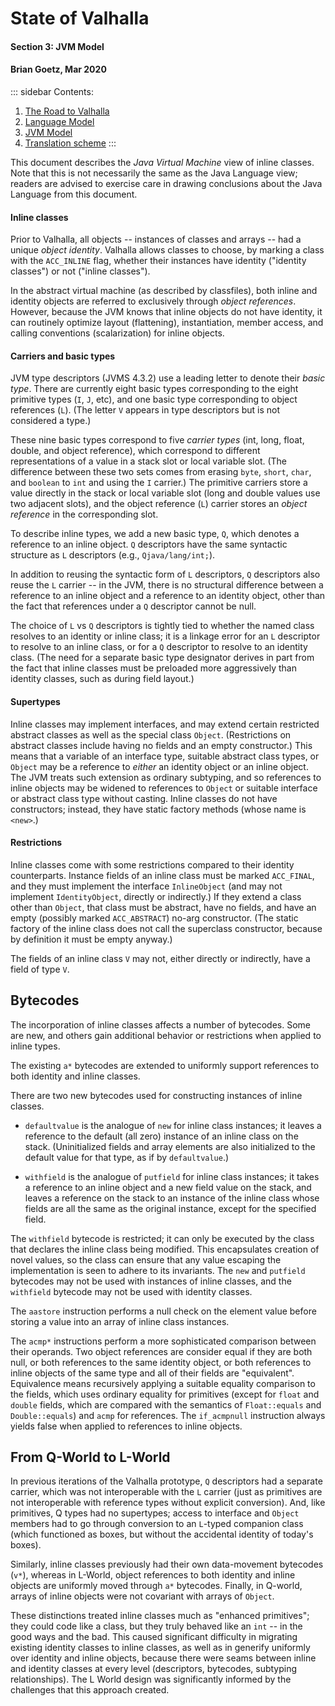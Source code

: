 # State of Valhalla

#### Section 3: JVM Model
#### Brian Goetz, Mar 2020

::: sidebar
Contents:

1. [The Road to Valhalla](01-background.html)
2. [Language Model](02-object-model.html)
3. [JVM Model](03-vm-model.html)
4. [Translation scheme](04-translation.html)
:::

This document describes the _Java Virtual Machine_ view of inline classes.  Note
that this is not necessarily the same as the Java Language view; readers are
advised to exercise care in drawing conclusions about the Java Language from
this document.

#### Inline classes

Prior to Valhalla, all objects -- instances of classes and arrays -- had a
unique _object identity_.  Valhalla allows classes to choose, by marking a class
with the `ACC_INLINE` flag, whether their instances have identity ("identity
classes") or not ("inline classes").  

In the abstract virtual machine (as described by classfiles), both inline and
identity objects are referred to exclusively through _object references_.
However, because the JVM knows that inline objects do not have identity, it can
routinely optimize layout (flattening), instantiation, member access, and
calling conventions (scalarization) for inline objects.

#### Carriers and basic types

JVM type descriptors (JVMS 4.3.2) use a leading letter to denote their _basic
type_.  There are currently eight basic types corresponding to the eight
primitive types (`I`, `J`, etc), and one basic type corresponding to object
references (`L`).  (The letter `V` appears in type descriptors but is not
considered a type.)

These nine basic types correspond to five _carrier types_ (int, long, float,
double, and object reference), which correspond to different representations of
a value in a stack slot or local variable slot.  (The difference between these
two sets comes from erasing `byte`, `short`, `char`, and `boolean` to `int` and
using the `I` carrier.)  The primitive carriers store a value directly in the
stack or local variable slot (long and double values use two adjacent slots),
and the object reference (`L`) carrier stores an _object reference_ in the
corresponding slot.

To describe inline types, we add a new basic type, `Q`, which denotes a
reference to an inline object.  `Q` descriptors have the same syntactic
structure as `L` descriptors (e.g., `Qjava/lang/int;`).  

In addition to reusing the syntactic form of `L` descriptors, `Q` descriptors
also reuse the `L` carrier -- in the JVM, there is no structural difference
between a reference to an inline object and a reference to an identity object,
other than the fact that references under a `Q` descriptor cannot be null.

The choice of `L` vs `Q` descriptors is tightly tied to whether the named class
resolves to an identity or inline class; it is a linkage error for an `L`
descriptor to resolve to an inline class, or for a `Q` descriptor to resolve to
an identity class.   (The need for a separate basic type designator derives in
part from the fact that inline classes must be preloaded more aggressively than
identity classes, such as during field layout.)

#### Supertypes

Inline classes may implement interfaces, and may extend certain restricted
abstract classes as well as the special class `Object`.  (Restrictions on
abstract classes include having no fields and an empty constructor.)  This means
that a variable of an interface type, suitable abstract class types, or `Object`
may be a reference to _either_ an identity object or an inline object.  The JVM
treats such extension as ordinary subtyping, and so references to inline objects
may be widened to references to `Object` or suitable interface or abstract class
type without casting.  Inline classes do not have constructors; instead, they
have static factory methods (whose name is `<new>`.)

#### Restrictions

Inline classes come with some restrictions compared to their identity
counterparts.  Instance fields of an inline class must be marked `ACC_FINAL`,
and they must implement the interface `InlineObject` (and may not implement
`IdentityObject`, directly or indirectly.)  If they extend a class other than
`Object`, that class must be abstract, have no fields, and have an empty
(possibly marked `ACC_ABSTRACT`) no-arg constructor.  (The static factory of the
inline class does not call the superclass constructor, because by definition it
must be empty anyway.)

The fields of an inline class `V` may not, either directly or indirectly, have a
field of type `V`.

## Bytecodes

The incorporation of inline classes affects a number of bytecodes.  Some are
new, and others gain additional behavior or restrictions when applied to inline
types.

The existing `a*` bytecodes are extended to uniformly support references to
both identity and inline classes.  

There are two new bytecodes used for constructing instances of inline classes.

 - `defaultvalue` is the analogue of `new` for inline class instances; it leaves
   a reference to the default (all zero) instance of an inline class on the
   stack.  (Uninitialized fields and array elements are also initialized to the
   default value for that type, as if by `defaultvalue`.)

 - `withfield` is the analogue of `putfield` for inline class instances; it
   takes a reference to an inline object and a new field value on the stack, and
   leaves  a reference on the stack to an instance of the inline class whose
   fields are all the same as the original instance, except for the specified
   field.

The `withfield` bytecode is restricted; it can only be executed by the class
that declares the inline class being modified.  This encapsulates creation of
novel values, so the class can ensure that any value escaping the implementation
is seen to adhere to its invariants.  The `new` and `putfield` bytecodes may
not be used with instances of inline classes, and the `withfield` bytecode may
not be used with identity classes.

The `aastore` instruction performs a null check on the element value before
storing a value into an array of inline class instances.

The `acmp*` instructions perform a more sophisticated comparison between their
operands.  Two object references are consider equal if they are both null, or
both references to the same identity object, or both references to inline
objects of the same type and all of their fields are "equivalent".  Equivalence
means recursively applying a suitable equality comparison to the fields, which
uses ordinary equality for primitives (except for `float` and `double` fields,
which are compared with the semantics of `Float::equals` and `Double::equals`)
and `acmp` for references.  The `if_acmpnull` instruction always yields false
when applied to references to inline objects.

## From Q-World to L-World

In previous iterations of the Valhalla prototype, `Q` descriptors had a separate
carrier, which was not interoperable with the `L` carrier (just as primitives
are not interoperable with reference types without explicit conversion).  And,
like primitives, Q types had no supertypes; access to interface and `Object`
members had to go through conversion to an `L`-typed companion class (which
functioned as boxes, but without the accidental identity of today's boxes).

Similarly, inline classes previously had their own data-movement bytecodes
(`v*`),  whereas in L-World, object references to both identity and inline
objects are uniformly moved through `a*` bytecodes.  Finally, in Q-world,
arrays of inline objects were not covariant with arrays of `Object`.

These distinctions treated inline classes much as "enhanced primitives"; they
could code like a class, but they truly behaved like an `int` -- in the good
ways and the bad.  This caused significant difficulty in migrating existing
identity classes to inline classes, as well as in  generify uniformly over
identity and inline objects, because there were seams between inline and
identity classes at every level (descriptors, bytecodes, subtyping
relationships).  The L World design was significantly informed by the challenges
that this approach created.
